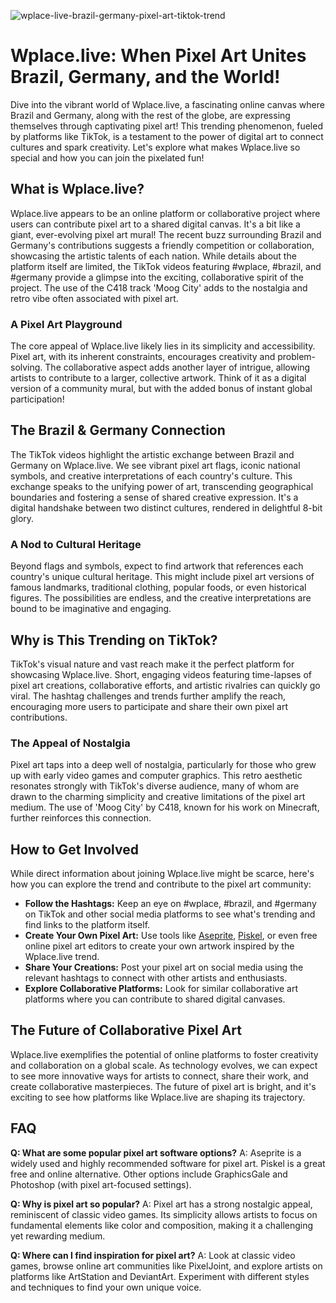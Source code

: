 ![wplace-live-brazil-germany-pixel-art-tiktok-trend](https://images.pexels.com/photos/31828717/pexels-photo-31828717.jpeg?auto=compress&cs=tinysrgb&fit=crop&h=627&w=1200)

# Wplace.live: When Pixel Art Unites Brazil, Germany, and the World!

Dive into the vibrant world of Wplace.live, a fascinating online canvas where Brazil and Germany, along with the rest of the globe, are expressing themselves through captivating pixel art! This trending phenomenon, fueled by platforms like TikTok, is a testament to the power of digital art to connect cultures and spark creativity. Let's explore what makes Wplace.live so special and how you can join the pixelated fun!

## What is Wplace.live?

Wplace.live appears to be an online platform or collaborative project where users can contribute pixel art to a shared digital canvas. It's a bit like a giant, ever-evolving pixel art mural! The recent buzz surrounding Brazil and Germany's contributions suggests a friendly competition or collaboration, showcasing the artistic talents of each nation. While details about the platform itself are limited, the TikTok videos featuring #wplace, #brazil, and #germany provide a glimpse into the exciting, collaborative spirit of the project. The use of the C418 track 'Moog City' adds to the nostalgia and retro vibe often associated with pixel art.

### A Pixel Art Playground

The core appeal of Wplace.live likely lies in its simplicity and accessibility. Pixel art, with its inherent constraints, encourages creativity and problem-solving. The collaborative aspect adds another layer of intrigue, allowing artists to contribute to a larger, collective artwork. Think of it as a digital version of a community mural, but with the added bonus of instant global participation!

## The Brazil & Germany Connection

The TikTok videos highlight the artistic exchange between Brazil and Germany on Wplace.live. We see vibrant pixel art flags, iconic national symbols, and creative interpretations of each country's culture. This exchange speaks to the unifying power of art, transcending geographical boundaries and fostering a sense of shared creative expression. It's a digital handshake between two distinct cultures, rendered in delightful 8-bit glory.

### A Nod to Cultural Heritage

Beyond flags and symbols, expect to find artwork that references each country's unique cultural heritage. This might include pixel art versions of famous landmarks, traditional clothing, popular foods, or even historical figures. The possibilities are endless, and the creative interpretations are bound to be imaginative and engaging.

## Why is This Trending on TikTok?

TikTok's visual nature and vast reach make it the perfect platform for showcasing Wplace.live. Short, engaging videos featuring time-lapses of pixel art creations, collaborative efforts, and artistic rivalries can quickly go viral. The hashtag challenges and trends further amplify the reach, encouraging more users to participate and share their own pixel art contributions.

### The Appeal of Nostalgia

Pixel art taps into a deep well of nostalgia, particularly for those who grew up with early video games and computer graphics. This retro aesthetic resonates strongly with TikTok's diverse audience, many of whom are drawn to the charming simplicity and creative limitations of the pixel art medium. The use of 'Moog City' by C418, known for his work on Minecraft, further reinforces this connection.

## How to Get Involved

While direct information about joining Wplace.live might be scarce, here's how you can explore the trend and contribute to the pixel art community:

*   **Follow the Hashtags:** Keep an eye on #wplace, #brazil, and #germany on TikTok and other social media platforms to see what's trending and find links to the platform itself.
*   **Create Your Own Pixel Art:** Use tools like [Aseprite](https://www.aseprite.org/), [Piskel](https://www.piskelapp.com/), or even free online pixel art editors to create your own artwork inspired by the Wplace.live trend.
*   **Share Your Creations:** Post your pixel art on social media using the relevant hashtags to connect with other artists and enthusiasts.
*   **Explore Collaborative Platforms:** Look for similar collaborative art platforms where you can contribute to shared digital canvases.

## The Future of Collaborative Pixel Art

Wplace.live exemplifies the potential of online platforms to foster creativity and collaboration on a global scale. As technology evolves, we can expect to see more innovative ways for artists to connect, share their work, and create collaborative masterpieces. The future of pixel art is bright, and it's exciting to see how platforms like Wplace.live are shaping its trajectory.

## FAQ

**Q: What are some popular pixel art software options?**
A: Aseprite is a widely used and highly recommended software for pixel art. Piskel is a great free and online alternative. Other options include GraphicsGale and Photoshop (with pixel art-focused settings).

**Q: Why is pixel art so popular?**
A: Pixel art has a strong nostalgic appeal, reminiscent of classic video games. Its simplicity allows artists to focus on fundamental elements like color and composition, making it a challenging yet rewarding medium.

**Q: Where can I find inspiration for pixel art?**
A: Look at classic video games, browse online art communities like PixelJoint, and explore artists on platforms like ArtStation and DeviantArt. Experiment with different styles and techniques to find your own unique voice.
